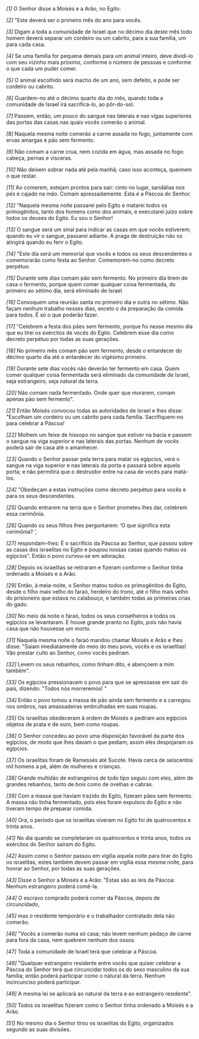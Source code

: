 *[1]* O Senhor disse a Moisés e a Arão, no Egito:

*[2]* "Este deverá ser o primeiro mês do ano para vocês.

*[3]* Digam a toda a comunidade de Israel que no décimo dia deste mês todo homem deverá separar um cordeiro ou um cabrito, para a sua família, um para cada casa.

*[4]* Se uma família for pequena demais para um animal inteiro, deve dividi-lo com seu vizinho mais próximo, conforme o número de pessoas e conforme o que cada um puder comer.

*[5]* O animal escolhido será macho de um ano, sem defeito, e pode ser cordeiro ou cabrito.

*[6]* Guardem-no até o décimo quarto dia do mês, quando toda a comunidade de Israel irá sacrificá-lo, ao pôr-do-sol.

*[7]* Passem, então, um pouco do sangue nas laterais e nas vigas superiores das portas das casas nas quais vocês comerão o animal.

*[8]* Naquela mesma noite comerão a carne assada no fogo, juntamente com ervas amargas e pão sem fermento.

*[9]* Não comam a carne crua, nem cozida em água, mas assada no fogo: cabeça, pernas e vísceras.

*[10]* Não deixem sobrar nada até pela manhã; caso isso aconteça, queimem o que restar.

*[11]* Ao comerem, estejam prontos para sair: cinto no lugar, sandálias nos pés e cajado na mão. Comam apressadamente. Esta é a Páscoa do Senhor.

*[12]* "Naquela mesma noite passarei pelo Egito e matarei todos os primogênitos, tanto dos homens como dos animais, e executarei juízo sobre todos os deuses do Egito. Eu sou o Senhor!

*[13]* O sangue será um sinal para indicar as casas em que vocês estiverem; quando eu vir o sangue, passarei adiante. A praga de destruição não os atingirá quando eu ferir o Egito.

*[14]* "Este dia será um memorial que vocês e todos os seus descendentes o comemorarão como festa ao Senhor. Comemorem-no como decreto perpétuo.

*[15]* Durante sete dias comam pão sem fermento. No primeiro dia tirem de casa o fermento, porque quem comer qualquer coisa fermentada, do primeiro ao sétimo dia, será eliminado de Israel.

*[16]* Convoquem uma reunião santa no primeiro dia e outra no sétimo. Não façam nenhum trabalho nesses dias, exceto o da preparação da comida para todos. É só o que poderão fazer.

*[17]* "Celebrem a festa dos pães sem fermento, porque foi nesse mesmo dia que eu tirei os exércitos de vocês do Egito. Celebrem esse dia como decreto perpétuo por todas as suas gerações.

*[18]* No primeiro mês comam pão sem fermento, desde o entardecer do décimo quarto dia até o entardecer do vigésimo primeiro.

*[19]* Durante sete dias vocês não deverão ter fermento em casa. Quem comer qualquer coisa fermentada será eliminado da comunidade de Israel, seja estrangeiro, seja natural da terra.

*[20]* Não comam nada fermentado. Onde quer que morarem, comam apenas pão sem fermento".

*[21]* Então Moisés convocou todas as autoridades de Israel e lhes disse: "Escolham um cordeiro ou um cabrito para cada família. Sacrifiquem-no para celebrar a Páscoa!

*[22]* Molhem um feixe de hissopo no sangue que estiver na bacia e passem o sangue na viga superior e nas laterais das portas. Nenhum de vocês poderá sair de casa até o amanhecer.

*[23]* Quando o Senhor passar pela terra para matar os egípcios, verá o sangue na viga superior e nas laterais da porta e passará sobre aquela porta; e não permitirá que o destruidor entre na casa de vocês para matá-los.

*[24]* "Obedeçam a estas instruções como decreto perpétuo para vocês e para os seus descendentes.

*[25]* Quando entrarem na terra que o Senhor prometeu lhes dar, celebrem essa cerimônia.

*[26]* Quando os seus filhos lhes perguntarem: ‘O que significa esta cerimônia? ’,

*[27]* respondam-lhes: É o sacrifício da Páscoa ao Senhor, que passou sobre as casas dos israelitas no Egito e poupou nossas casas quando matou os egípcios". Então o povo curvou-se em adoração.

*[28]* Depois os israelitas se retiraram e fizeram conforme o Senhor tinha ordenado a Moisés e a Arão.

*[29]* Então, à meia-noite, o Senhor matou todos os primogênitos do Egito, desde o filho mais velho do faraó, herdeiro do trono, até o filho mais velho do prisioneiro que estava no calabouço, e também todas as primeiras crias do gado.

*[30]* No meio da noite o faraó, todos os seus conselheiros e todos os egípcios se levantaram. E houve grande pranto no Egito, pois não havia casa que não houvesse um morto.

*[31]* Naquela mesma noite o faraó mandou chamar Moisés e Arão e lhes disse: "Saiam imediatamente do meio do meu povo, vocês e os israelitas! Vão prestar culto ao Senhor, como vocês pediram.

*[32]* Levem os seus rebanhos, como tinham dito, e abençoem a mim também".

*[33]* Os egípcios pressionavam o povo para que se apressasse em sair do país, dizendo: "Todos nós morreremos! "

*[34]* Então o povo tomou a massa de pão ainda sem fermento e a carregou nos ombros, nas amassadeiras embrulhadas em suas roupas.

*[35]* Os israelitas obedeceram à ordem de Moisés e pediram aos egípcios objetos de prata e de ouro, bem como roupas.

*[36]* O Senhor concedeu ao povo uma disposição favorável da parte dos egípcios, de modo que lhes davam o que pediam; assim eles despojaram os egípcios.

*[37]* Os israelitas foram de Ramessés até Sucote. Havia cerca de seiscentos mil homens a pé, além de mulheres e crianças.

*[38]* Grande multidão de estrangeiros de todo tipo seguiu com eles, além de grandes rebanhos, tanto de bois como de ovelhas e cabras.

*[39]* Com a massa que haviam trazido do Egito, fizeram pães sem fermento. A massa não tinha fermentado, pois eles foram expulsos do Egito e não tiveram tempo de preparar comida.

*[40]* Ora, o período que os israelitas viveram no Egito foi de quatrocentos e trinta anos.

*[41]* No dia quando se completaram os quatrocentos e trinta anos, todos os exércitos do Senhor saíram do Egito.

*[42]* Assim como o Senhor passou em vigília aquela noite para tirar do Egito os israelitas, estes também devem passar em vigília essa mesma noite, para honrar ao Senhor, por todas as suas gerações.

*[43]* Disse o Senhor a Moisés e a Arão: "Estas são as leis da Páscoa: Nenhum estrangeiro poderá comê-la.

*[44]* O escravo comprado poderá comer da Páscoa, depois de circuncidado,

*[45]* mas o residente temporário e o trabalhador contratado dela não comerão.

*[46]* "Vocês a comerão numa só casa; não levem nenhum pedaço de carne para fora da casa, nem quebrem nenhum dos ossos.

*[47]* Toda a comunidade de Israel terá que celebrar a Páscoa.

*[48]* "Qualquer estrangeiro residente entre vocês que quiser celebrar a Páscoa do Senhor terá que circuncidar todos os do sexo masculino da sua família; então poderá participar como o natural da terra. Nenhum incircunciso poderá participar.

*[49]* A mesma lei se aplicará ao natural da terra e ao estrangeiro residente".

*[50]* Todos os israelitas fizeram como o Senhor tinha ordenado a Moisés e a Arão.

*[51]* No mesmo dia o Senhor tirou os israelitas do Egito, organizados segundo as suas divisões.

